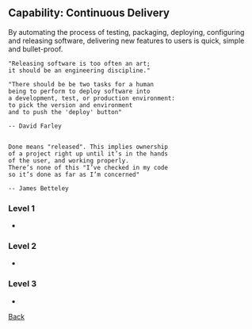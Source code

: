 ## Capability: Continuous Delivery 
By automating the process of testing, packaging, deploying, configuring and releasing software, delivering new features to users is quick, simple and bullet-proof.

```
"Releasing software is too often an art;
it should be an engineering discipline."

"There should be be two tasks for a human
being to perform to deploy software into
a development, test, or production environment:
to pick the version and environment
and to push the 'deploy' button"

-- David Farley


Done means "released". This implies ownership
of a project right up until it’s in the hands
of the user, and working properly.
There’s none of this "I’ve checked in my code
so it’s done as far as I’m concerned"

-- James Betteley

```

### Level 1
 - 
### Level 2
 - 
### Level 3
 - 

[Back](https://github.com/colugo/cautious-turtle)